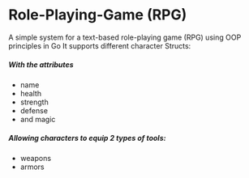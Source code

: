 # Role-Playing-Game (RPG)
A simple system for a text-based role-playing game (RPG) using OOP principles in Go
It supports different character Structs:

##### With the attributes 
- name
- health
- strength
- defense
- and magic
##### Allowing characters to equip 2 types of tools: 
- weapons 
- armors
